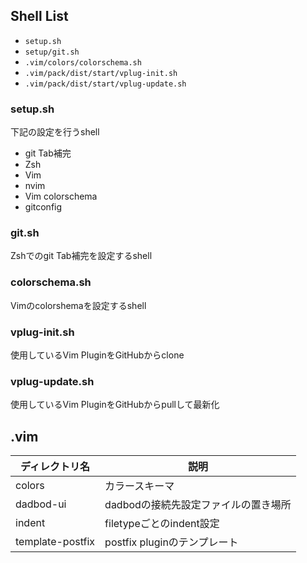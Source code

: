 ## Shell List
- `setup.sh`
- `setup/git.sh`
- `.vim/colors/colorschema.sh`
- `.vim/pack/dist/start/vplug-init.sh`
- `.vim/pack/dist/start/vplug-update.sh`

### setup.sh
下記の設定を行うshell
- git Tab補完
- Zsh
- Vim
- nvim
- Vim colorschema
- gitconfig

### git.sh
Zshでのgit Tab補完を設定するshell

### colorschema.sh
Vimのcolorshemaを設定するshell

### vplug-init.sh
使用しているVim PluginをGitHubからclone

### vplug-update.sh
使用しているVim PluginをGitHubからpullして最新化

## .vim

| ディレクトリ名 | 説明 |
| --- | --- |
| colors | カラースキーマ |
| dadbod-ui | dadbodの接続先設定ファイルの置き場所 |
| indent | filetypeごとのindent設定 |
| template-postfix | postfix pluginのテンプレート |
